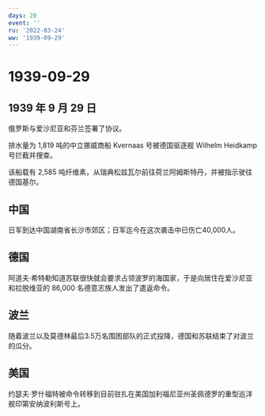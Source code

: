 ```yaml
---
days: 28
event: ''
ru: '2022-03-24'
ww: '1939-09-29'
---
```


# 1939-09-29

## 1939 年 9 月 29 日

俄罗斯与爱沙尼亚和芬兰签署了协议。

排水量为 1,819 吨的中立挪威商船 Kvernaas 号被德国驱逐舰 Wilhelm Heidkamp
号拦截并搜查。

该船载有 2,585
吨纤维素，从瑞典松兹瓦尔前往荷兰阿姆斯特丹，并被指示驶往德国基尔。

## 中国

日军到达中国湖南省长沙市郊区；日军迄今在这次袭击中已伤亡40,000人。

## 德国

阿道夫·希特勒知道苏联很快就会要求占领波罗的海国家，于是向居住在爱沙尼亚和拉脱维亚的
86,000 名德意志族人发出了遣返命令。

## 波兰

随着波兰以及莫德林最后3.5万名围困部队的正式投降，德国和苏联结束了对波兰的瓜分。

## 美国

约瑟夫·罗什福特被命令转移到目前驻扎在美国加利福尼亚州圣佩德罗的重型巡洋舰印第安纳波利斯号上。
